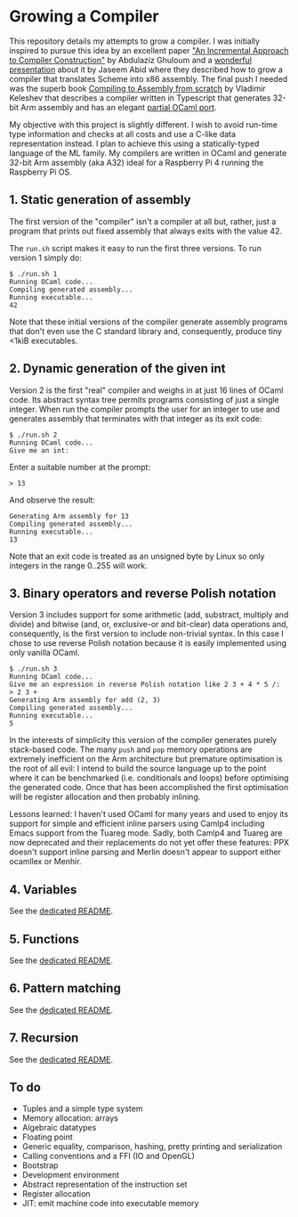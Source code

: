# Growing a Compiler
 
This repository details my attempts to grow a compiler. I was initially inspired to pursue this idea by an excellent paper ["An Incremental Approach to Compiler Construction"](http://scheme2006.cs.uchicago.edu/11-ghuloum.pdf) by Abdulaziz Ghuloum and a [wonderful presentation](https://www.youtube.com/watch?v=WBWRkUuyuE0) about it by Jaseem Abid where they described how to grow a compiler that translates Scheme into x86 assembly. The final push I needed was the superb book [Compiling to Assembly from scratch](https://keleshev.com/compiling-to-assembly-from-scratch/) by Vladimir Keleshev that describes a compiler written in Typescript that generates 32-bit Arm assembly and has an elegant [partial OCaml port](https://github.com/keleshev/compiling-to-assembly-from-scratch/tree/main/contrib/ocaml).

My objective with this project is slightly different. I wish to avoid run-time type information and checks at all costs and use a C-like data representation instead. I plan to achieve this using a statically-typed language of the ML family. My compilers are written in OCaml and generate 32-bit Arm assembly (aka A32) ideal for a Raspberry Pi 4 running the Raspberry Pi OS.


## 1. Static generation of assembly

The first version of the "compiler" isn't a compiler at all but, rather, just a program that prints out fixed assembly that always exits with the value 42.

The `run.sh` script makes it easy to run the first three versions. To run version 1 simply do:

    $ ./run.sh 1
    Running OCaml code...
    Compiling generated assembly...
    Running executable...
    42

Note that these initial versions of the compiler generate assembly programs that don't even use the C standard library and, consequently, produce tiny <1kiB executables.


## 2. Dynamic generation of the given int

Version 2 is the first "real" compiler and weighs in at just 16 lines of OCaml code. Its abstract syntax tree permits programs consisting of just a single integer. When run the compiler prompts the user for an integer to use and generates assembly that terminates with that integer as its exit code:

    $ ./run.sh 2
    Running OCaml code...
    Give me an int:

Enter a suitable number at the prompt:

    > 13

And observe the result:

    Generating Arm assembly for 13
    Compiling generated assembly...
    Running executable...
    13

Note that an exit code is treated as an unsigned byte by Linux so only integers in the range 0..255 will work.


## 3. Binary operators and reverse Polish notation

Version 3 includes support for some arithmetic (add, substract, multiply and divide) and bitwise (and, or, exclusive-or and bit-clear) data operations and, consequently, is the first version to include non-trivial syntax. In this case I chose to use reverse Polish notation because it is easily implemented using only vanilla OCaml.

    $ ./run.sh 3
    Running OCaml code...
    Give me an expression in reverse Polish notation like 2 3 + 4 * 5 /:
    > 2 3 +
    Generating Arm assembly for add (2, 3)
    Compiling generated assembly...
    Running executable...
    5

In the interests of simplicity this version of the compiler generates purely stack-based code. The many `push` and `pop` memory operations are extremely inefficient on the Arm architecture but premature optimisation is the root of all evil: I intend to build the source language up to the point where it can be benchmarked (i.e. conditionals and loops) before optimising the generated code. Once that has been accomplished the first optimisation will be register allocation and then probably inlining.

Lessons learned: I haven't used OCaml for many years and used to enjoy its support for simple and efficient inline parsers using Camlp4 including Emacs support from the Tuareg mode. Sadly, both Camlp4 and Tuareg are now deprecated and their replacements do not yet offer these features: PPX doesn't support inline parsing and Merlin doesn't appear to support either ocamllex or Menhir.


## 4. Variables

See the [dedicated README](4/README.md).


## 5. Functions

See the [dedicated README](5/README.md).


## 6. Pattern matching

See the [dedicated README](6/README.md).


## 7. Recursion

See the [dedicated README](7/README.md).


## To do

* Tuples and a simple type system
* Memory allocation: arrays
* Algebraic datatypes
* Floating point
* Generic equality, comparison, hashing, pretty printing and serialization
* Calling conventions and a FFI (IO and OpenGL)
* Bootstrap
* Development environment
* Abstract representation of the instruction set
* Register allocation
* JIT: emit machine code into executable memory

